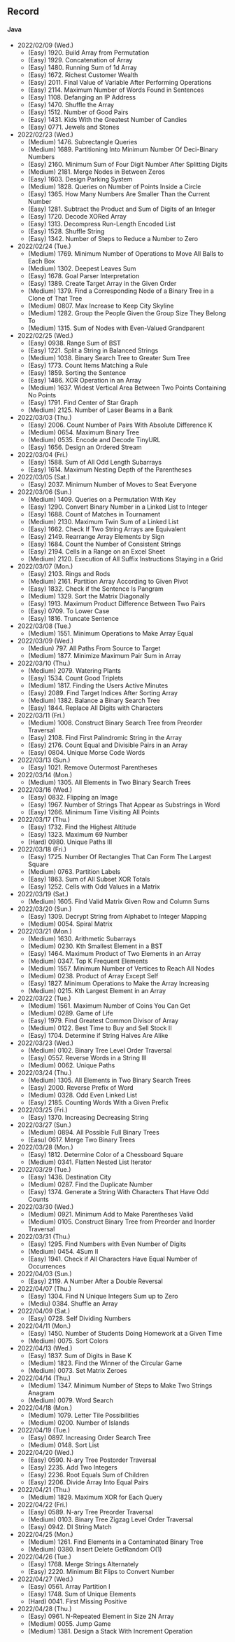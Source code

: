 Record
-
#### Java

* 2022/02/09 (Wed.)
	* (Easy)   1920. Build Array from Permutation
	* (Easy)   1929. Concatenation of Array
	* (Easy)   1480. Running Sum of 1d Array
	* (Easy)   1672. Richest Customer Wealth
	* (Easy)   2011. Final Value of Variable After Performing Operations
	* (Easy)   2114. Maximum Number of Words Found in Sentences
	* (Easy)   1108. Defanging an IP Address
	* (Easy)   1470. Shuffle the Array
	* (Easy)   1512. Number of Good Pairs
	* (Easy)   1431. Kids With the Greatest Number of Candies
	* (Easy)   0771. Jewels and Stones
* 2022/02/23 (Wed.)
	* (Medium) 1476. Subrectangle Queries
	* (Medium) 1689. Partitioning Into Minimum Number Of Deci-Binary Numbers
	* (Easy)   2160. Minimum Sum of Four Digit Number After Splitting Digits
	* (Medium) 2181. Merge Nodes in Between Zeros
	* (Easy)   1603. Design Parking System
	* (Medium) 1828. Queries on Number of Points Inside a Circle
	* (Easy)   1365. How Many Numbers Are Smaller Than the Current Number
	* (Easy)   1281. Subtract the Product and Sum of Digits of an Integer
	* (Easy)   1720. Decode XORed Array
	* (Easy)   1313. Decompress Run-Length Encoded List
	* (Easy)   1528. Shuffle String
	* (Easy)   1342. Number of Steps to Reduce a Number to Zero
* 2022/02/24 (Tue.)
	* (Medium) 1769. Minimum Number of Operations to Move All Balls to Each Box
	* (Medium) 1302. Deepest Leaves Sum
	* (Easy)   1678. Goal Parser Interpretation
	* (Easy)   1389. Create Target Array in the Given Order
	* (Medium) 1379. Find a Corresponding Node of a Binary Tree in a Clone of That Tree
	* (Medium) 0807. Max Increase to Keep City Skyline
	* (Medium) 1282. Group the People Given the Group Size They Belong To
	* (Medium) 1315. Sum of Nodes with Even-Valued Grandparent
* 2022/02/25 (Wed.)
	* (Easy)   0938. Range Sum of BST
	* (Easy)   1221. Split a String in Balanced Strings
	* (Medium) 1038. Binary Search Tree to Greater Sum Tree
	* (Easy)   1773. Count Items Matching a Rule
	* (Easy)   1859. Sorting the Sentence
	* (Easy)   1486. XOR Operation in an Array
	* (Medium) 1637. Widest Vertical Area Between Two Points Containing No Points
	* (Easy)   1791. Find Center of Star Graph
	* (Medium) 2125. Number of Laser Beams in a Bank
* 2022/03/03 (Thu.)
	* (Easy)   2006. Count Number of Pairs With Absolute Difference K
	* (Medium) 0654. Maximum Binary Tree
	* (Medium) 0535. Encode and Decode TinyURL
	* (Easy)   1656. Design an Ordered Stream
* 2022/03/04 (Fri.)
	* (Easy)   1588. Sum of All Odd Length Subarrays
	* (Easy)   1614. Maximum Nesting Depth of the Parentheses
* 2022/03/05 (Sat.)
	* (Easy)   2037. Minimum Number of Moves to Seat Everyone
* 2022/03/06 (Sun.)
	* (Medium) 1409. Queries on a Permutation With Key
	* (Easy)   1290. Convert Binary Number in a Linked List to Integer
	* (Easy)   1688. Count of Matches in Tournament
	* (Medium) 2130. Maximum Twin Sum of a Linked List
	* (Easy)   1662. Check If Two String Arrays are Equivalent
	* (Easy)   2149. Rearrange Array Elements by Sign
	* (Easy)   1684. Count the Number of Consistent Strings
	* (Easy)   2194. Cells in a Range on an Excel Sheet
	* (Medium) 2120. Execution of All Suffix Instructions Staying in a Grid
* 2022/03/07 (Mon.)
	* (Easy)   2103. Rings and Rods
	* (Medium) 2161. Partition Array According to Given Pivot
	* (Easy)   1832. Check if the Sentence Is Pangram
	* (Medium) 1329. Sort the Matrix Diagonally
	* (Easy)   1913. Maximum Product Difference Between Two Pairs
	* (Easy)   0709. To Lower Case
	* (Easy)   1816. Truncate Sentence
* 2022/03/08 (Tue.)
	* (Medium) 1551. Minimum Operations to Make Array Equal
* 2022/03/09 (Wed.)
	* (Mediun) 797. All Paths From Source to Target
	* (Medium) 1877. Minimize Maximum Pair Sum in Array
* 2022/03/10 (Thu.)
	* (Medium) 2079. Watering Plants
	* (Easy)   1534. Count Good Triplets
	* (Medium) 1817. Finding the Users Active Minutes
	* (Easy)   2089. Find Target Indices After Sorting Array
	* (Medium) 1382. Balance a Binary Search Tree
	* (Easy)   1844. Replace All Digits with Characters
* 2022/03/11 (Fri.)
	* (Medium) 1008. Construct Binary Search Tree from Preorder Traversal
	* (Easy)   2108. Find First Palindromic String in the Array
	* (Easy)   2176. Count Equal and Divisible Pairs in an Array
	* (Easy)   0804. Unique Morse Code Words
* 2022/03/13 (Sun.)
	* (Easy)   1021. Remove Outermost Parentheses
* 2022/03/14 (Mon.)
	* (Medium) 1305. All Elements in Two Binary Search Trees
* 2022/03/16 (Wed.)
	* (Easy)   0832. Flipping an Image
	* (Easy)   1967. Number of Strings That Appear as Substrings in Word
	* (Easy)   1266. Minimum Time Visiting All Points
* 2022/03/17 (Thu.)
	* (Easy)   1732. Find the Highest Altitude
	* (Easy)   1323. Maximum 69 Number
	* (Hard)   0980. Unique Paths III
* 2022/03/18 (Fri.)
	* (Easy)   1725. Number Of Rectangles That Can Form The Largest Square
	* (Medium) 0763. Partition Labels
	* (Easy)   1863. Sum of All Subset XOR Totals
	* (Easy)   1252. Cells with Odd Values in a Matrix
* 2022/03/19 (Sat.)
	* (Medium) 1605. Find Valid Matrix Given Row and Column Sums
* 2022/03/20 (Sun.)
	* (Easy)   1309. Decrypt String from Alphabet to Integer Mapping
	* (Medium) 0054. Spiral Matrix
* 2022/03/21 (Mon.)
	* (Medium) 1630. Arithmetic Subarrays
	* (Medium) 0230. Kth Smallest Element in a BST
	* (Easy)   1464. Maximum Product of Two Elements in an Array
	* (Medium) 0347. Top K Frequent Elements
	* (Medium) 1557. Minimum Number of Vertices to Reach All Nodes
	* (Medium) 0238. Product of Array Except Self
	* (Easy)   1827. Minimum Operations to Make the Array Increasing
	* (Medium) 0215. Kth Largest Element in an Array
* 2022/03/22 (Tue.)
	* (Medium) 1561. Maximum Number of Coins You Can Get
	* (Medium) 0289. Game of Life
	* (Easy)   1979. Find Greatest Common Divisor of Array
	* (Medium) 0122. Best Time to Buy and Sell Stock II
	* (Easy)   1704. Determine if String Halves Are Alike
* 2022/03/23 (Wed.)
	* (Medium) 0102. Binary Tree Level Order Traversal
	* (Easy)   0557. Reverse Words in a String III
	* (Medium) 0062. Unique Paths
* 2022/03/24 (Thu.)
	* (Medium) 1305. All Elements in Two Binary Search Trees
	* (Easy)   2000. Reverse Prefix of Word
	* (Medium) 0328. Odd Even Linked List
	* (Easy)   2185. Counting Words With a Given Prefix
* 2022/03/25 (Fri.)
	* (Easy)   1370. Increasing Decreasing String
* 2022/03/27 (Sun.)
	* (Medium) 0894. All Possible Full Binary Trees
	* (Easu)   0617. Merge Two Binary Trees
* 2022/03/28 (Mon.)
	* (Easy)   1812. Determine Color of a Chessboard Square
	* (Medium) 0341. Flatten Nested List Iterator
* 2022/03/29 (Tue.)
	* (Easy)   1436. Destination City
	* (Medium) 0287. Find the Duplicate Number
	* (Easy)   1374. Generate a String With Characters That Have Odd Counts
* 2022/03/30 (Wed.)
	* (Medium) 0921. Minimum Add to Make Parentheses Valid
	* (Medium) 0105. Construct Binary Tree from Preorder and Inorder Traversal
* 2022/03/31 (Thu.)
	* (Easy)   1295. Find Numbers with Even Number of Digits
	* (Medium) 0454. 4Sum II
	* (Easy)   1941. Check if All Characters Have Equal Number of Occurrences
* 2022/04/03 (Sun.)
	* (Easy)   2119. A Number After a Double Reversal
* 2022/04/07 (Thu.)
	* (Easy)   1304. Find N Unique Integers Sum up to Zero
	* (Mediu)  0384. Shuffle an Array
* 2022/04/09 (Sat.)
	* (Easy)   0728. Self Dividing Numbers
* 2022/04/11 (Mon.)
	* (Easy)   1450. Number of Students Doing Homework at a Given Time
	* (Medium) 0075. Sort Colors
* 2022/04/13 (Wed.)
	* (Easy)   1837. Sum of Digits in Base K
	* (Medium) 1823. Find the Winner of the Circular Game
	* (Medium) 0073. Set Matrix Zeroes
* 2022/04/14 (Thu.)
	* (Medium) 1347. Minimum Number of Steps to Make Two Strings Anagram
	* (Medium) 0079. Word Search
* 2022/04/18 (Mon.)
	* (Medium) 1079. Letter Tile Possibilities
	* (Medium) 0200. Number of Islands
* 2022/04/19 (Tue.)
	* (Easy)   0897. Increasing Order Search Tree
	* (Medium) 0148. Sort List
* 2022/04/20 (Wed.)
	* (Easy)   0590. N-ary Tree Postorder Traversal
	* (Easy)   2235. Add Two Integers
	* (Easy)   2236. Root Equals Sum of Children
	* (Easy)   2206. Divide Array Into Equal Pairs
* 2022/04/21 (Thu.)
	* (Medium) 1829. Maximum XOR for Each Query
* 2022/04/22 (Fri.)
	* (Easy)   0589. N-ary Tree Preorder Traversal
	* (Medium) 0103. Binary Tree Zigzag Level Order Traversal
	* (Easy)   0942. DI String Match
* 2022/04/25 (Mon.)
	* (Medium) 1261. Find Elements in a Contaminated Binary Tree
	* (Medium) 0380. Insert Delete GetRandom O(1)
* 2022/04/26 (Tue.)
	* (Easy)   1768. Merge Strings Alternately
	* (Easy)   2220. Minimum Bit Flips to Convert Number
* 2022/04/27 (Wed.)
	* (Easy)   0561. Array Partition I
	* (Easy)   1748. Sum of Unique Elements
	* (Hard)   0041. First Missing Positive
* 2022/04/28 (Thu.)
	* (Easy)   0961. N-Repeated Element in Size 2N Array
	* (Medium) 0055. Jump Game
	* (Medium) 1381. Design a Stack With Increment Operation

